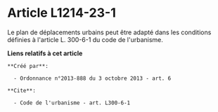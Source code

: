 # Article L1214-23-1

Le plan de déplacements urbains peut être adapté dans les conditions définies à l'article L. 300-6-1 du code de l'urbanisme.

**Liens relatifs à cet article**

	**Créé par**:

	  - Ordonnance n°2013-888 du 3 octobre 2013 - art. 6

	**Cite**:

	  - Code de l'urbanisme - art. L300-6-1
